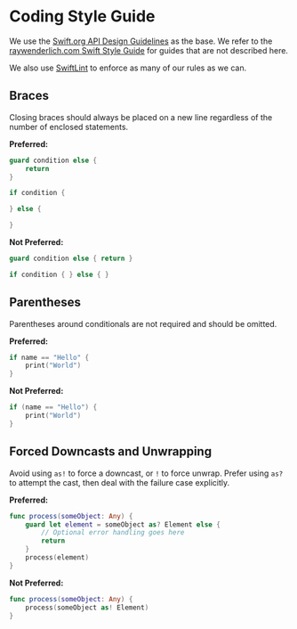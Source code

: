 # Coding Style Guide

We use the [Swift.org API Design Guidelines](https://swift.org/documentation/api-design-guidelines/) as the base. We refer to the [raywenderlich.com Swift Style Guide](https://github.com/raywenderlich/swift-style-guide/) for guides that are not described here.

We also use [SwiftLint](https://github.com/realm/SwiftLint) to enforce as many of our rules as we can. 

## Braces

Closing braces should always be placed on a new line regardless of the number of enclosed statements.

**Preferred:**

```swift
guard condition else {
    return
}

if condition {

} else {

}
```

**Not Preferred:**

```swift
guard condition else { return }

if condition { } else { }
```

## Parentheses

Parentheses around conditionals are not required and should be omitted.

**Preferred:**

```swift
if name == "Hello" {
    print("World")
}
```

**Not Preferred:**

```swift
if (name == "Hello") {
    print("World")
}
```

## Forced Downcasts and Unwrapping

Avoid using `as!` to force a downcast, or `!` to force unwrap. Prefer using `as?` to attempt the cast, then deal with the failure case explicitly.

**Preferred:**

```swift
func process(someObject: Any) {
    guard let element = someObject as? Element else {
        // Optional error handling goes here
        return
    }
    process(element)
}
```

**Not Preferred:**

```swift
func process(someObject: Any) {
    process(someObject as! Element)
}
```